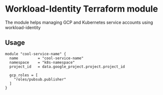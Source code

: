 # Workload-Identity Terraform module

The module helps managing GCP and Kubernetes service accounts using workload-identity

## Usage

```hcl
module "cool-service-name" {
  name         = "cool-service-name"
  namespace    = "k8s-namespace"
  project_id   = data.google_project.project.project_id

  gcp_roles = [
    "roles/pubsub.publisher"
  ]
}
```

